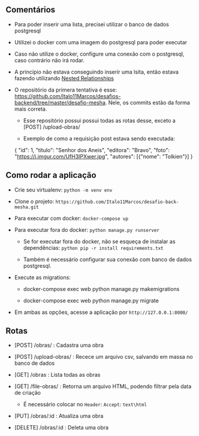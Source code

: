 ## Comentários

- Para poder inserir uma lista, precisei utilizar o banco de dados postgresql

- Utilizei o docker com uma imagem do postgresql para poder executar

- Caso não utilize o docker, configure uma conexão com o postgresql, caso contrário não irá rodar.

- A princípio não estava conseguindo inserir uma lsita, então estava fazendo utilizando [Nested Relationships](https://www.django-rest-framework.org/api-guide/relations/#nested-relationships)

- O repositório da primera tentativa é esse: https://github.com/Italo11Marcos/desafios-backend/tree/master/desafio-mesha. Nele, os commits estão da forma mais correta.

    - Esse repositório possui possui todas as rotas desse, exceto a [POST] /upload-obras/

    - Exemplo de como a requisição post estava sendo executada:

    {
        "id": 1, 
        "titulo": "Senhor dos Aneis", 
        "editora": "Bravo",
        "foto": "https://i.imgur.com/UfH3IPXwer.jpg", 
        "autores": [{"nome": "Tolkien"}]
    }

## Como rodar a aplicação

- Crie seu virtualenv: ``python -m venv env``

- Clone o projeto: ``https://github.com/Italo11Marcos/desafio-back-mesha.git``

- Para executar com docker: ``docker-compose up``

- Para executar fora do docker: ``python manage.py runserver``

    - Se for executar fora do docker, não se esqueça de instalar as dependências: ``python pip -r install requirements.txt``

    - Também é necessário configurar sua conexão com banco de dados postgresql.

- Execute as migrations:

    - docker-compose exec web python manage.py makemigrations

    - docker-compose exec web python manage.py migrate

- Em ambas as opções, acesse a aplicação por ``http://127.0.0.1:8000/``

## Rotas

- [POST] /obras/ : Cadastra uma obra

- [POST] /upload-obras/ : Recece um arquivo csv, salvando em massa no banco de dados

- [GET] /obras : Lista todas as obras

- [GET] /file-obras/ : Retorna um arquivo HTML, podendo filtrar pela data de criação

    - É necessário colocar no ``Header``: ``Accept``: ``text\html``

- [PUT] /obras/:id : Atualiza uma obra

- [DELETE] /obras/:id : Deleta uma obra

